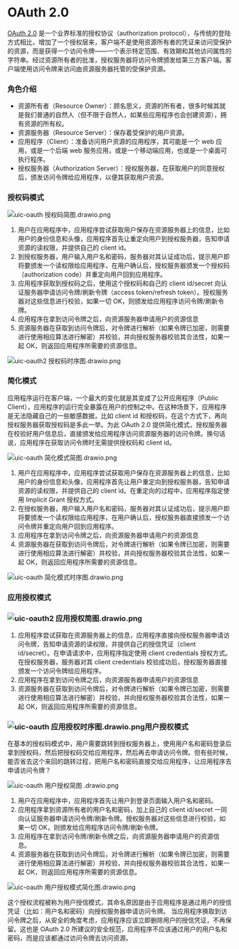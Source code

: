 # OAuth 2.0

[OAuth 2.0](https://link.zhihu.com/?target=https%3A//tools.ietf.org/html/rfc6749) 是一个业界标准的授权协议（authorization protocol），与传统的登陆方式相比，增加了一个授权层来，客户端不是使用资源所有者的凭证来访问受保护的资源，而是获得一个访问令牌——一个表示特定范围、有效期和其他访问属性的字符串。经过资源所有者的批准，授权服务器将访问令牌颁发给第三方客户端。客户端使用访问令牌来访问由资源服务器托管的受保护资源。

### 角色介绍

- 资源所有者（Resource Owner）：顾名思义，资源的所有者，很多时候其就是我们普通的自然人（但不限于自然人，如某些应用程序也会创建资源），拥有资源的所有权。
- 资源服务器（Resource Server）：保存着受保护的用户资源。
- 应用程序（Client）：准备访问用户资源的应用程序，其可能是一个 web 应用，或是一个后端 web 服务应用，或是一个移动端应用，也或是一个桌面可执行程序。
- 授权服务器（Authorization Server）：授权服务器，在获取用户的同意授权后，颁发访问令牌给应用程序，以便其获取用户资源。

### 授权码模式

![uic-oauth 授权码简图.drawio.png](./imgs/uic-oauth%20%E6%8E%88%E6%9D%83%E7%A0%81%E7%AE%80%E5%9B%BE.png)

1. 用户在应用程序中，应用程序尝试获取用户保存在资源服务器上的信息，比如用户的身份信息和头像，应用程序首先让重定向用户到授权服务器，告知申请资源的读权限，并提供自己的 client id。
2. 到授权服务器，用户输入用户名和密码，服务器对其认证成功后，提示用户即将要颁发一个读权限给应用程序，在用户确认后，授权服务器颁发一个授权码（authorization code）并重定向用户回到应用程序。
3. 应用程序获取到授权码之后，使用这个授权码和自己的 client id/secret 向认证服务器申请访问令牌/刷新令牌（access token/refresh token）。授权服务器对这些信息进行校验，如果一切 OK，则颁发给应用程序访问令牌/刷新令牌。
4. 应用程序在拿到访问令牌之后，向资源服务器申请用户的资源信息
5. 资源服务器在获取到访问令牌后，对令牌进行解析（如果令牌已加密，则需要进行使用相应算法进行解密）并校验，并向授权服务器校验其合法性，如果一起 OK，则返回应用程序所需要的资源信息。

![uic-oauth2 授权码时序图.drawio.png](./imgs/uic-oauth2%20%E5%BA%94%E7%94%A8%E6%8E%88%E6%9D%83%E7%AE%80%E5%9B%BE.drawio.png)

### 简化模式

应用程序运行在客户端，一个最大的变化就是其变成了公开应用程序（Public Client），应用程序的运行完全暴露在用户的控制之中。在这种场景下，应用程序是无法隐藏自己的一些敏感数据，比如 client id 和授权码，在这个方式下，再向授权服务器获取授权码是多此一举。为此 OAuth 2.0 提供简化模式，授权服务器在校验好用户信息后，直接颁发给应用程序访问资源服务器的访问令牌。换句话说，应用程序在获取访问令牌时无需提供授权码和 client id。

![uic-oauth 简化模式简图.drawio.png](./imgs/uic-oauth%20%E7%AE%80%E5%8C%96%E6%A8%A1%E5%BC%8F%E7%AE%80%E5%9B%BE.drawio.png)

1. 用户在应用程序中，应用程序尝试获取用户保存在资源服务器上的信息，比如用户的身份信息和头像，应用程序首先让用户重定向到授权服务器，告知申请资源的读权限，并提供自己的 client id。在重定向的过程中，应用程序指定使用 Implicit Grant 授权方式。
2. 在授权服务器，用户输入用户名和密码，服务器对其认证成功后，提示用户即将要颁发一个读权限给应用程序，在用户确认后，授权服务器直接颁发一个访问令牌并重定向用户回到应用程序。
3. 应用程序在拿到访问令牌之后，向资源服务器申请用户的资源信息
4. 资源服务器在获取到访问令牌后，对令牌进行解析（如果令牌已加密，则需要进行使用相应算法进行解密）并校验，并向授权服务器校验其合法性，如果一起 OK，则返回应用程序所需要的资源信息。

![uic-oauth 简化模式时序图.drawio.png](./imgs/uic-oauth%20%E7%AE%80%E5%8C%96%E6%A8%A1%E5%BC%8F%E6%97%B6%E5%BA%8F%E5%9B%BE.drawio.png)

### 应用授权模式

### ![uic-oauth2 应用授权简图.drawio.png](./imgs/uic-oauth2%20%E5%BA%94%E7%94%A8%E6%8E%88%E6%9D%83%E7%AE%80%E5%9B%BE.drawio.png)

1. 应用程序尝试获取在资源服务器上的信息，应用程序直接向授权服务器申请访问令牌，告知申请资源的读权限，并提供自己的授信凭证（client id/secret）。在申请请求中，应用程序指定使用 client credentials 授权方式。在授权服务器，服务器对其 client credentials 校验成功后，授权服务器直接颁发一个访问令牌给应用程序。
2. 应用程序在拿到访问令牌之后，向资源服务器申请用户的资源信息
3. 资源服务器在获取到访问令牌后，对令牌进行解析（如果令牌已加密，则需要进行使用相应算法进行解密）并校验，并向授权服务器校验其合法性，如果一起 OK，则返回应用程序所需要的资源信息。

### ![uic-oauth 应用授权时序图.drawio.png](./imgs/uic-oauth%20%E5%BA%94%E7%94%A8%E6%8E%88%E6%9D%83%E6%97%B6%E5%BA%8F%E5%9B%BE.drawio.png)用户授权模式

在基本的授权码模式中，用户需要跳转到授权服务器上，使用用户名和密码登录后拿到授权码，然后把授权码交给应用程序，然后再去申请访问令牌。但有些时候，能否省去这个来回的跳转过程，把用户名和密码直接交给应用程序，让应用程序去申请访问令牌？

![uic-oauth 用户授权简图 .drawio.png](./imgs/uic-oauth%20%E7%94%A8%E6%88%B7%E6%8E%88%E6%9D%83%E7%AE%80%E5%9B%BE%20.drawio.png)

1. 用户在应用程序中，应用程序首先让用户到登录页面输入用户名和密码。
2. 应用程序拿到资源所有者的用户名和密码，加上自己的 client id/secret 一同向认证服务器申请访问令牌/刷新令牌。授权服务器对这些信息进行校验，如果一切 OK，则颁发给应用程序访问令牌/刷新令牌。
3. 应用程序在拿到访问令牌/刷新令牌之后，向资源服务器申请用户的资源信息。
4. 资源服务器在获取到访问令牌后，对令牌进行解析（如果令牌已加密，则需要进行使用相应算法进行解密）并校验，并向授权服务器校验其合法性，如果一起 OK，则返回应用程序所需要的资源信息。

![uic-oauth 用户授权模式简化图.drawio.png](./imgs/uic-oauth%20%E7%94%A8%E6%88%B7%E6%8E%88%E6%9D%83%E6%A8%A1%E5%BC%8F%E7%AE%80%E5%8C%96%E5%9B%BE.drawio.png)

这个授权流程被称为用户授信模式，其命名原因是由于应用程序是通过用户的授信凭证（比如：用户名和密码）向授权服务器申请访问令牌。
当应用程序换取到访问令牌之后，从安全的角度考虑，应用程序应该立即删除用户的授信凭证，不再保留。这也是 OAuth 2.0 所建议的安全规范，应用程序不应该通过用户的用户名和密码，而是应该都通过访问令牌去访问资源。
